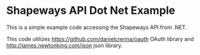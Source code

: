 Shapeways API Dot Net Example
=============================

This is a simple example code accessing the Shapeways API from .NET.

This code utilizes https://github.com/danielcrenna/oauth OAuth library and
http://james.newtonking.com/json json library.
